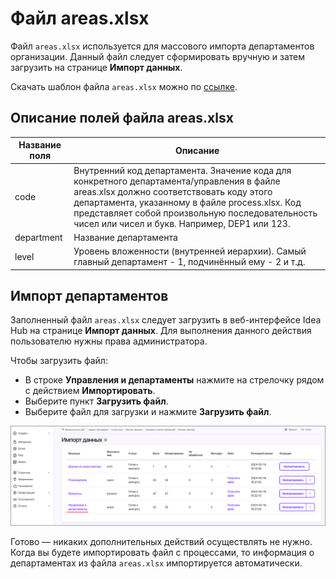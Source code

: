 # Файл areas.xlsx

Файл `areas.xlsx` используется для массового импорта департаментов организации. Данный файл следует сформировать вручную и затем загрузить на странице **Импорт данных**.

Скачать шаблон файла `areas.xlsx` можно по [ссылке](https://github.com/PrimoRPA/Docs.Rus/tree/main/file-for-download).

## Описание полей файла areas.xlsx


| **Название поля** | **Описание** |
|----------|----------|
| code | Внутренний код департамента. Значение кода для конкретного департамента/управления в файле areas.xlsx должно соответствовать коду этого департамента, указанному в файле process.xlsx. Код представляет собой произвольную последовательность чисел или чисел и букв. Например, DEP1 или 123. |
| department | Название департамента |
| level | Уровень вложенности (внутренней иерархии). Самый главный департамент - 1, подчинённый ему - 2 и т.д. |


## Импорт департаментов

Заполненный файл `areas.xlsx` следует загрузить в веб-интерфейсе Idea Hub на странице **Импорт данных**. Для выполнения данного действия пользователю нужны права администратора.

Чтобы загрузить файл:
* В строке **Управления и департаменты** нажмите на стрелочку рядом с действием **Импортировать**.
* Выберите пункт **Загрузить файл**.
* Выберите файл для загрузки и нажмите **Загрузить файл**.

![](<../../../../.gitbook/assets1/Data-Import-Areas_Underline.png>)

Готово — никаких дополнительных действий осуществлять не нужно. Когда вы будете импортировать файл с процессами, то информация о департаментах из файла `areas.xlsx` импортируется автоматически.
